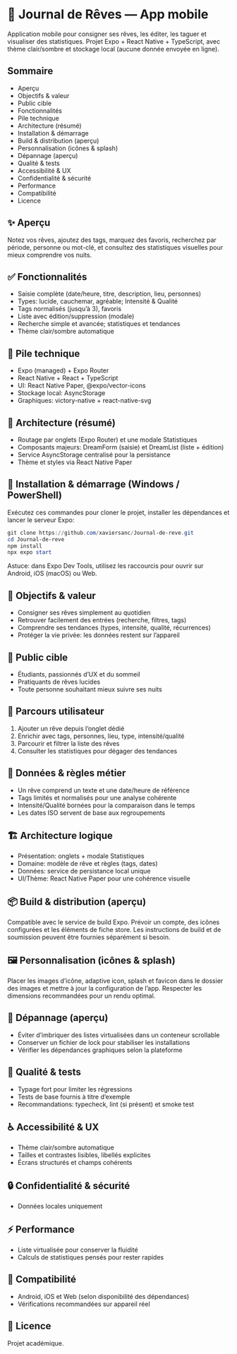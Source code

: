 # 🌙 Journal de Rêves — App mobile

Application mobile pour consigner ses rêves, les éditer, les taguer et visualiser des statistiques. Projet Expo + React Native + TypeScript, avec thème clair/sombre et stockage local (aucune donnée envoyée en ligne).

## Sommaire

- Aperçu
- Objectifs & valeur
- Public cible
- Fonctionnalités
- Pile technique
- Architecture (résumé)
- Installation & démarrage
- Build & distribution (aperçu)
- Personnalisation (icônes & splash)
- Dépannage (aperçu)
- Qualité & tests
- Accessibilité & UX
- Confidentialité & sécurité
- Performance
- Compatibilité
- Licence

## ✨ Aperçu

Notez vos rêves, ajoutez des tags, marquez des favoris, recherchez par période, personne ou mot-clé, et consultez des statistiques visuelles pour mieux comprendre vos nuits.

## ✅ Fonctionnalités

- Saisie complète (date/heure, titre, description, lieu, personnes)
- Types: lucide, cauchemar, agréable; Intensité & Qualité
- Tags normalisés (jusqu’à 3), favoris
- Liste avec édition/suppression (modale)
- Recherche simple et avancée; statistiques et tendances
- Thème clair/sombre automatique

## 🧰 Pile technique

- Expo (managed) + Expo Router
- React Native + React + TypeScript
- UI: React Native Paper, @expo/vector-icons
- Stockage local: AsyncStorage
- Graphiques: victory-native + react-native-svg

## 🧱 Architecture (résumé)

- Routage par onglets (Expo Router) et une modale Statistiques
- Composants majeurs: DreamForm (saisie) et DreamList (liste + édition)
- Service AsyncStorage centralisé pour la persistance
- Thème et styles via React Native Paper

## 🚀 Installation & démarrage (Windows / PowerShell)

Exécutez ces commandes pour cloner le projet, installer les dépendances et lancer le serveur Expo:

```powershell
git clone https://github.com/xaviersanc/Journal-de-reve.git
cd Journal-de-reve
npm install
npx expo start
```

Astuce: dans Expo Dev Tools, utilisez les raccourcis pour ouvrir sur Android, iOS (macOS) ou Web.

## 🎯 Objectifs & valeur

- Consigner ses rêves simplement au quotidien
- Retrouver facilement des entrées (recherche, filtres, tags)
- Comprendre ses tendances (types, intensité, qualité, récurrences)
- Protéger la vie privée: les données restent sur l’appareil

## 👥 Public cible

- Étudiants, passionnés d’UX et du sommeil
- Pratiquants de rêves lucides
- Toute personne souhaitant mieux suivre ses nuits

## 🧭 Parcours utilisateur

1. Ajouter un rêve depuis l’onglet dédié
2. Enrichir avec tags, personnes, lieu, type, intensité/qualité
3. Parcourir et filtrer la liste des rêves
4. Consulter les statistiques pour dégager des tendances

## 🧾 Données & règles métier

- Un rêve comprend un texte et une date/heure de référence
- Tags limités et normalisés pour une analyse cohérente
- Intensité/Qualité bornées pour la comparaison dans le temps
- Les dates ISO servent de base aux regroupements

## 🏗️ Architecture logique

- Présentation: onglets + modale Statistiques
- Domaine: modèle de rêve et règles (tags, dates)
- Données: service de persistance local unique
- UI/Thème: React Native Paper pour une cohérence visuelle

## 📦 Build & distribution (aperçu)

Compatible avec le service de build Expo. Prévoir un compte, des icônes configurées et les éléments de fiche store. Les instructions de build et de soumission peuvent être fournies séparément si besoin.

## 🖼️ Personnalisation (icônes & splash)

Placer les images d’icône, adaptive icon, splash et favicon dans le dossier des images et mettre à jour la configuration de l’app. Respecter les dimensions recommandées pour un rendu optimal.

## 🛟 Dépannage (aperçu)

- Éviter d’imbriquer des listes virtualisées dans un conteneur scrollable
- Conserver un fichier de lock pour stabiliser les installations
- Vérifier les dépendances graphiques selon la plateforme

## 🧪 Qualité & tests

- Typage fort pour limiter les régressions
- Tests de base fournis à titre d’exemple
- Recommandations: typecheck, lint (si présent) et smoke test

## ♿ Accessibilité & UX

- Thème clair/sombre automatique
- Tailles et contrastes lisibles, libellés explicites
- Écrans structurés et champs cohérents

## 🔒 Confidentialité & sécurité

- Données locales uniquement
 

## ⚡ Performance

- Liste virtualisée pour conserver la fluidité
- Calculs de statistiques pensés pour rester rapides

## 🧭 Compatibilité

- Android, iOS et Web (selon disponibilité des dépendances)
- Vérifications recommandées sur appareil réel

 

## 📜 Licence

Projet académique.


